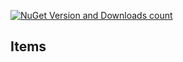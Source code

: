[![NuGet Version and Downloads count](https://buildstats.info/nuget/TJC.LibraryName)](https://www.nuget.org/packages/TJC.LibraryName)

## Items
